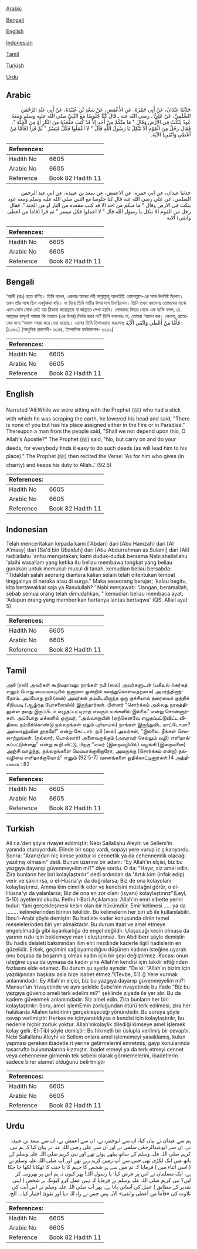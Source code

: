 [Arabic](#arabic)

[Bengali](#bengali)

[English](#english)

[Indonesian](#indonesian)

[Tamil](#tamil)

[Turkish](#turkish)

[Urdu](#urdu)

## Arabic


<div dir="rtl" lang="ar" style={{fontSize:'larger',backgroundColor:'#f8f9fa',padding:20}}>
حَدَّثَنَا عَبْدَانُ، عَنْ أَبِي حَمْزَةَ، عَنِ الأَعْمَشِ، عَنْ سَعْدِ بْنِ عُبَيْدَةَ، عَنْ أَبِي عَبْدِ الرَّحْمَنِ السُّلَمِيِّ، عَنْ عَلِيٍّ ـ رضى الله عنه ـ قَالَ كُنَّا جُلُوسًا مَعَ النَّبِيِّ صلى الله عليه وسلم وَمَعَهُ عُودٌ يَنْكُتُ فِي الأَرْضِ وَقَالَ ‏"‏ مَا مِنْكُمْ مِنْ أَحَدٍ إِلاَّ قَدْ كُتِبَ مَقْعَدُهُ مِنَ النَّارِ أَوْ مِنَ الْجَنَّةِ ‏"‏‏.‏ فَقَالَ رَجُلٌ مِنَ الْقَوْمِ أَلاَ نَتَّكِلُ يَا رَسُولَ اللَّهِ قَالَ ‏"‏ لاَ اعْمَلُوا فَكُلٌّ مُيَسَّرٌ ‏"‏ ثُمَّ قَرَأَ ‏(‏فَأَمَّا مَنْ أَعْطَى وَاتَّقَى‏)‏ الآيَةَ‏.‏
</div>
<div style={{backgroundColor:'#f8f9fa',padding:20, marginBottom: 10}}><table> <thead> <tr> <th>References:</th> <th></th> </tr> </thead> <tbody><tr><td>Hadith No</td><td>6605</td></tr><tr><td>Arabic No</td><td>6605</td></tr><tr><td>Reference</td><td>Book 82 Hadith 11</td></tr></tbody></table></div>


<div dir="rtl" lang="ar" style={{fontSize:'larger',backgroundColor:'#f8f9fa',padding:20}}>
حدثنا عبدان، عن ابي حمزة، عن الاعمش، عن سعد بن عبيدة، عن ابي عبد الرحمن السلمي، عن علي رضى الله عنه قال كنا جلوسا مع النبي صلى الله عليه وسلم ومعه عود ينكت في الارض وقال " ما منكم من احد الا قد كتب مقعده من النار او من الجنة ". فقال رجل من القوم الا نتكل يا رسول الله قال " لا اعملوا فكل ميسر " ثم قرا (فاما من اعطى واتقى) الاية
</div>
<div style={{backgroundColor:'#f8f9fa',padding:20, marginBottom: 10}}><table> <thead> <tr> <th>References:</th> <th></th> </tr> </thead> <tbody><tr><td>Hadith No</td><td>6605</td></tr><tr><td>Arabic No</td><td>6605</td></tr><tr><td>Reference</td><td>Book 82 Hadith 11</td></tr></tbody></table></div>

## Bengali


<div dir="ltr" lang="bn" style={{fontSize:'larger',backgroundColor:'#f8f9fa',padding:20}}>
‘আলী (রাঃ) হতে বর্ণিত। তিনি বলেন, একবার আমরা নবী সাল্লাল্লাহু আলাইহি ওয়াসাল্লাম-এর সঙ্গে উপবিষ্ট ছিলাম। তখন তাঁর সঙ্গে ছিল একটুকরা খড়ি। যা দিয়ে তিনি মাটির উপর দাগ টানছিলেন। তিনি তখন বললেনঃ তোমাদের মাঝে এমন কোন লোক নেই যার ঠিকানা জাহান্নামে বা জান্নাতে লেখা হয়নি। লোকদের ভিতর থেকে এক ব্যক্তি বলল, হে আল্লাহর রাসূল! আমরা কি তাহলে (এর উপর) নির্ভর করব না? তিনি বললেনঃ না, তোমরা ‘আমল কর। কেননা, প্রত্যেকের জন্য ‘আমল সহজ করে দেয়া হয়েছে। এরপর তিনি তিলাওয়াত করলেনঃ فَأَمَّا مَنْ أَعْطَى وَاتَّقَى الْآيَةَ। [১৩৬২] (আধুনিক প্রকাশনী- ৬১৪৪, ইসলামিক ফাউন্ডেশন- ৬১৫২)
</div>
<div style={{backgroundColor:'#f8f9fa',padding:20, marginBottom: 10}}><table> <thead> <tr> <th>References:</th> <th></th> </tr> </thead> <tbody><tr><td>Hadith No</td><td>6605</td></tr><tr><td>Arabic No</td><td>6605</td></tr><tr><td>Reference</td><td>Book 82 Hadith 11</td></tr></tbody></table></div>

## English


<div dir="ltr" lang="en" style={{fontSize:'larger',backgroundColor:'#f8f9fa',padding:20}}>
Narrated 'Ali:While we were sitting with the Prophet (ﷺ) who had a stick with which he was scraping the earth, he lowered his head and said, "There is none of you but has his place assigned either in the Fire or in Paradise." Thereupon a man from the people said, "Shall we not depend upon this, O Allah's Apostle?" The Prophet (ﷺ) said, "No, but carry on and do your deeds, for everybody finds it easy to do such deeds (as will lead him to his place)." The Prophet (ﷺ) then recited the Verse: 'As for him who gives (in charity) and keeps his duty to Allah..' (92.5)
</div>
<div style={{backgroundColor:'#f8f9fa',padding:20, marginBottom: 10}}><table> <thead> <tr> <th>References:</th> <th></th> </tr> </thead> <tbody><tr><td>Hadith No</td><td>6605</td></tr><tr><td>Arabic No</td><td>6605</td></tr><tr><td>Reference</td><td>Book 82 Hadith 11</td></tr></tbody></table></div>

## Indonesian


<div dir="ltr" lang="id" style={{fontSize:'larger',backgroundColor:'#f8f9fa',padding:20}}>
Telah menceritakan kepada kami ['Abdan] dari [Abu Hamzah] dari [Al A'masy] dari [Sa'd bin Ubaidah] dari [Abu Abdurrahman as Sulami] dari [Ali] radliallahu 'anhu mengatakan; kami duduk-duduk bersama Nabi shallallahu 'alaihi wasallam yang ketika itu beliau membawa tongkat yang beliau gunakan untuk memukul-mukul di tanah, kemudian beliau bersabda: "Tidaklah salah seorang diantara kalian selain telah ditentukan tempat tinggalnya di neraka atau di surga." Maka seseorang berujar; 'kalau begitu, kita bertawakkal saja ya Rasulullah? ' Nabi menjawab: "Jangan, beramallah, sebab semua orang telah dimudahkan, " kemudian beliau membaca ayat; 'Adapun orang yang memberikan hartanya lantas bertaqwa' (QS. Allail ayat 5)
</div>
<div style={{backgroundColor:'#f8f9fa',padding:20, marginBottom: 10}}><table> <thead> <tr> <th>References:</th> <th></th> </tr> </thead> <tbody><tr><td>Hadith No</td><td>6605</td></tr><tr><td>Arabic No</td><td>6605</td></tr><tr><td>Reference</td><td>Book 82 Hadith 11</td></tr></tbody></table></div>

## Tamil


<div dir="ltr" lang="ta" style={{fontSize:'larger',backgroundColor:'#f8f9fa',padding:20}}>
அலீ (ரலி) அவர்கள் கூறியதாவது: நாங்கள் நபி (ஸல்) அவர்களுடன் (பகீஉல் ஃகர்கத் எனும் பொது மையவாடியில் ஜனாஸா ஒன்றில் கலந்துகொள்வதற்காக) அமர்ந்திருந்தோம். அப்போது நபி (ஸல்) அவர்கள் தம்மிடமிருந்த ஒரு குச்சியால் தரையைக் குத்திக் கீறியபடி (ஆழ்ந்த யோசனையில்) இருந்தார்கள். பின்னர் “சொர்க்கம் அல்லது நரகத்திலுள்ள தமது இருப்பிடம் எழுதப்பட்டிராத எவரும் உங்களில் இல்லை” என்று சொன்னார்கள். அப்போது மக்களில் ஒருவர், “அவ்வாறாயின் (ஏற்கெனவே எழுதப்பட்டுவிட்ட விதியை நம்பிக்கொண்டு நல்லறங்கள் ஏதும் புரியாமல்) நாங்கள் இருந்துவிட மாட்டோமா? அல்லாஹ்வின் தூதரே!” என்று கேட்டார். நபி (ஸல்) அவர்கள், “இல்லை. நீங்கள் செயலாற்றுங்கள். (நல்லார், பொல்லார்) அனைவருக்கும் (அவரவர் செல்லும் வழி) எளிதாக்கப்பட்டுள்ளது” என்று கூறி விட்டு, பிறகு “எவர் (இறைவழியில்) வழங்கி (இறைவனை) அஞ்சி வாழ்ந்து, நல்லறங்களை மெய்யாக்குகிறாரோ, அவருக்கு (சொர்க்கம் என்ற) நல்வழியை எளிதாக்குவோம்” எனும் (92:5-7) வசனங்களை ஓதிக்காட்டினார்கள்.14 அத்தியாயம் : 82
</div>
<div style={{backgroundColor:'#f8f9fa',padding:20, marginBottom: 10}}><table> <thead> <tr> <th>References:</th> <th></th> </tr> </thead> <tbody><tr><td>Hadith No</td><td>6605</td></tr><tr><td>Arabic No</td><td>6605</td></tr><tr><td>Reference</td><td>Book 82 Hadith 11</td></tr></tbody></table></div>

## Turkish


<div dir="ltr" lang="tr" style={{fontSize:'larger',backgroundColor:'#f8f9fa',padding:20}}>
Ali r.a.'den şöyle rivayet edilmiştir: Nebi Sallallahu Aleyhi ve Sellem'in yanında oturuyorduk. Elinde bir sopa vardı, sopayı yere vurup iz çıkarıyordu. Sonra: "Aranızdan hiç kimse yoktur ki cennetlik ya da cehennemlik olacağı yazılmış olmasın" dedi. Bunun üzerine bir adam: "Ey Allah'ın elçisi, biz bu yazgıya dayanıp güvenmeyelim mi?" diye sordu. O da: "Hayır, siz amel edin. Zira bunların her biri kolaylaştırılır" dedi ardından da "Artık kim (infak edip) verir ve sakınırsa, o el-Hüsna'yı da doğrularsa; Biz de ona kolayolanı kolaylaştırınz. Amma kim cimrilik eder ve kendisini müstağni görür, o el-Hüsna'yı da yalanlarsa; Biz de ona en zor olanı (isyanı) kolaylaştırınz"(Leyl, 5-10) ayetlerini okudu. Fethu'l-Bari Açıklaması: Allah'ın emri elbette yerini bulur: Yani gerçekleşmesi kesin olan bir hükümdür. Emir kelimesi ..... ya da ........ kelimelerinden birinin tekilidir. Bu kelimelerin her biri u5 ile kullanılabilir. İbnu'l-Arabi şöyle demiştir: Bu hadiste kader konusunda dinin temel meselelerinden biri yer almaktadır. Bu durum itaat ve amel etmeye engelolmadığı gibi isyankarlığa de engel değildir. Ulaşacağı kesin olmasa da yarının rızkı için beklemeye man i oluşturmaz. İbn Abdilberr şöyle demiştir: Bu hadis delaleti bakımından ilim ehli nezdinde kaderle ilgili hadislerin en güzelidir. Erkek, geçimini sağlayamadığını düşünen kadının isteğine uyarak onu boşasa da boşanmış olmak kadın için bir şeyi değiştirmez. Kocası onun isteğine uysa da uymasa da kadın yine Allah'ın kendisi için takdir ettiğinden fazlasını elde edemez. Bu durum şu ayetle aynıdır: "De ki: "Allah'ın bizim için yazdığından başkası asla bize isabet etmez."(Tevbe, 51) () Yere vurmak anlamındadır. Ey Allah'ın elçisi, biz bu yazgıya dayanıp güvenmeyelim mi?: Mansur'un 'rivayetinde ve aynı şekilde Şube'nin rivayetinde bu ifade "Biz bu yazgıya güvenip ameli terk edelim mi?" şeklinde ziyade ile yer alır. Bu da kadere güvenmek anlamındadır. Siz amel edin. Zira bunların her biri kolaylaştırılır: Soru, amel işlemEmin zorluğundan ötürü terk edilmesi, zira her halükarda Allahın takdirinin gerçekleşeceği yönündedir. Bu soruya şöyle cevap verilmiştir: Herkes ne içinyaratıldıysa o kendisi için kolaylaştırılır, bu nedenle hiçbir zorluk yoktur. Allah'ınkolaylık dilediği kimseye amel işlemek kolay gelir. Et-Tibi şöyle demiştir: Bu hikmetli bir üslupla verilmiş bir cevaptır. Nebi Sallallahu Aleyhi ve Sellem onlara amel işlememeyi yasaklamış, kulun yapması gereken ibadetle.ri yerine getirmelerini emretmiş, gayp konularında tasarrufta bulunmalarına kızmıştır. İbadet etmeyi ya da terk etmeyi cennet veya cehenneme girmenin tek sebebi olarak görmemelerini, ibadetlerin sadece birer alamet olduğunu belirtmiştir
</div>
<div style={{backgroundColor:'#f8f9fa',padding:20, marginBottom: 10}}><table> <thead> <tr> <th>References:</th> <th></th> </tr> </thead> <tbody><tr><td>Hadith No</td><td>6605</td></tr><tr><td>Arabic No</td><td>6605</td></tr><tr><td>Reference</td><td>Book 82 Hadith 11</td></tr></tbody></table></div>

## Urdu


<div dir="rtl" lang="ur" style={{fontSize:'larger',backgroundColor:'#f8f9fa',padding:20}}>
ہم سے عبدان نے بیان کیا، ان سے ابوحمزہ نے، ان سے اعمش نے، ان سے سعد بن عبیدہ نے، ان سے ابوعبدالرحمٰن سلمی نے اور ان سے علی رضی اللہ عنہ نے بیان کیا کہ ہم نبی کریم صلی اللہ علیہ وسلم کے ساتھ بیٹھے ہوئے تھے اور نبی کریم صلی اللہ علیہ وسلم کے ہاتھ میں ایک لکڑی تھی جس سے آپ زمین کرید رہے تھے اور آپ صلی اللہ علیہ وسلم نے ( اسی اثناء میں ) فرمایا کہ تم میں سے ہر شخص کا جہنم کا یا جنت کا ٹھکانا لکھا جا چکا ہے، ایک مسلمان نے اس پر عرض کیا: یا رسول اللہ! پھر کیوں نہ ہم اس پر بھروسہ کر لیں؟ نبی کریم صلی اللہ علیہ وسلم نے فرمایا کہ نہیں عمل کرو کیونکہ ہر شخص ( اپنی تقدیر کے مطابق ) عمل کی آسانی پاتا ہے۔ پھر آپ صلی اللہ علیہ وسلم نے اس آیت کی تلاوت کی «فأما من أعطى واتقى‏» الآیہ پس جس نے راہ للہ دیا اور تقویٰ اختیار کیا… الخ۔
</div>
<div style={{backgroundColor:'#f8f9fa',padding:20, marginBottom: 10}}><table> <thead> <tr> <th>References:</th> <th></th> </tr> </thead> <tbody><tr><td>Hadith No</td><td>6605</td></tr><tr><td>Arabic No</td><td>6605</td></tr><tr><td>Reference</td><td>Book 82 Hadith 11</td></tr></tbody></table></div>